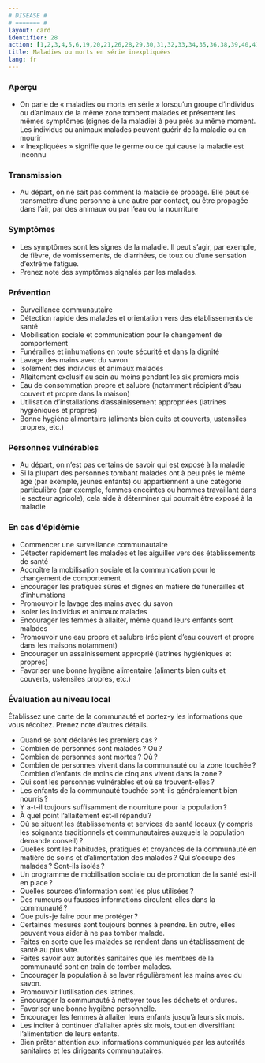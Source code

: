 ```yaml
---
# DISEASE #
# ======= #
layout: card
identifier: 28
action: [1,2,3,4,5,6,19,20,21,26,28,29,30,31,32,33,34,35,36,38,39,40,41,43]
title: Maladies ou morts en série inexpliquées
lang: fr
---
```


### Aperçu
- On parle de « maladies ou morts en série » lorsqu’un groupe d’individus ou d’animaux de la même zone tombent malades et présentent les mêmes symptômes (signes de la maladie) à peu près au même moment. Les individus ou animaux malades peuvent guérir de la maladie ou en mourir
- « Inexpliquées » signifie que le germe ou ce qui cause la maladie est inconnu

### Transmission

- Au départ, on ne sait pas comment la maladie se propage. Elle peut se transmettre d’une personne à une autre par contact, ou être propagée dans l’air, par des animaux ou par l’eau ou la nourriture

### Symptômes

- Les symptômes sont les signes de la maladie. Il peut s’agir, par exemple, de fièvre, de vomissements, de diarrhées, de toux ou d’une sensation d’extrême fatigue.
- Prenez note des symptômes signalés par les malades.

### Prévention

- Surveillance communautaire
- Détection rapide des malades et orientation vers des établissements de santé
- Mobilisation sociale et communication pour le changement de comportement
- Funérailles et inhumations en toute sécurité et dans la dignité
- Lavage des mains avec du savon
- Isolement des individus et animaux malades
- Allaitement exclusif au sein au moins pendant les six premiers mois
- Eau de consommation propre et salubre (notamment récipient d’eau couvert et propre dans la maison)
- Utilisation d’installations d’assainissement appropriées (latrines hygiéniques et propres)
- Bonne hygiène alimentaire (aliments bien cuits et couverts, ustensiles propres, etc.)

### Personnes vulnérables

- Au départ, on n’est pas certains de savoir qui est exposé à la maladie
- Si la plupart des personnes tombant malades ont à peu près le même âge (par exemple, jeunes enfants) ou appartiennent à une catégorie particulière (par exemple, femmes enceintes ou hommes travaillant dans le secteur agricole), cela aide à déterminer qui pourrait être exposé à la maladie

### En cas d’épidémie

-	Commencer une surveillance communautaire
- Détecter rapidement les malades et les aiguiller vers des établissements de santé
- Accroître la mobilisation sociale et la communication pour le changement de comportement
- Encourager les pratiques sûres et dignes en matière de funérailles et d’inhumations
- Promouvoir le lavage des mains avec du savon
- Isoler les individus et animaux malades
- Encourager les femmes à allaiter, même quand leurs enfants sont malades
- Promouvoir une eau propre et salubre (récipient d’eau couvert et propre dans les maisons notamment)
- Encourager un assainissement approprié (latrines hygiéniques et propres)
- Favoriser une bonne hygiène alimentaire (aliments bien cuits et couverts, ustensiles propres, etc.)

### Évaluation au niveau local

Établissez une carte de la communauté et portez-y les informations que vous récoltez. Prenez note d’autres détails.

- Quand se sont déclarés les premiers cas ?
-	Combien de personnes sont malades ? Où ?
- Combien de personnes sont mortes ? Où ?
- Combien de personnes vivent dans la communauté ou la zone touchée ? Combien d’enfants de moins de cinq ans vivent dans la zone ?
- Qui sont les personnes vulnérables et où se trouvent-elles ?
- Les enfants de la communauté touchée sont-ils généralement bien nourris ?
- Y a-t-il toujours suffisamment de nourriture pour la population ?
- À quel point l’allaitement est-il répandu ?
- Où se situent les établissements et services de santé locaux (y compris les soignants traditionnels et communautaires auxquels la population demande conseil) ?
- Quelles sont les habitudes, pratiques et croyances de la communauté en matière de soins et d’alimentation des malades ? Qui s’occupe des malades ? Sont-ils isolés ?
- Un programme de mobilisation sociale ou de promotion de la santé est-il en place ?
- Quelles sources d’information sont les plus utilisées ?
- Des rumeurs ou fausses informations circulent-elles dans la communauté ?
- Que puis-je faire pour me protéger ?
- Certaines mesures sont toujours bonnes à prendre. En outre, elles peuvent vous aider à ne pas tomber malade.
- Faites en sorte que les malades se rendent dans un établissement de santé au plus vite.
-	Faites savoir aux autorités sanitaires que les membres de la communauté sont en train de tomber malades.
-	Encourager la population à se laver régulièrement les mains avec du savon.
-	Promouvoir l’utilisation des latrines.
-	Encourager la communauté à nettoyer tous les déchets et ordures.
-	Favoriser une bonne hygiène personnelle.
-	Encourager les femmes à allaiter leurs enfants jusqu’à leurs six mois.
-	Les inciter à continuer d’allaiter après six mois, tout en diversifiant l’alimentation de leurs enfants.
- Bien prêter attention aux informations communiquée par les autorités sanitaires et les dirigeants communautaires.
